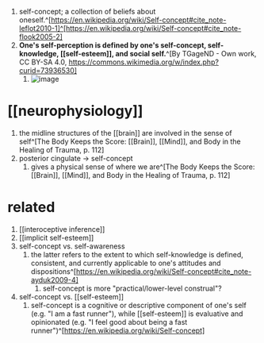 1. self-concept; a collection of beliefs about oneself.^[https://en.wikipedia.org/wiki/Self-concept#cite_note-leflot2010-1]^[https://en.wikipedia.org/wiki/Self-concept#cite_note-flook2005-2]
2. **One's self-perception is defined by one's self-concept, self-knowledge, [[self-esteem]], and social self.**^[By TGageND - Own work, CC BY-SA 4.0, https://commons.wikimedia.org/w/index.php?curid=73936530]
	1. ![image](https://upload.wikimedia.org/wikipedia/commons/thumb/0/06/The_constituent_on_one%27s_self.png/480px-The_constituent_on_one%27s_self.png)

# [[neurophysiology]]
1. the midline structures of the [[brain]] are involved in the sense of self^[The Body Keeps the Score: [[Brain]], [[Mind]], and Body in the Healing of Trauma, p. 112]
2. posterior cingulate → self-concept
	1. gives a physical sense of where we are^[The Body Keeps the Score: [[Brain]], [[Mind]], and Body in the Healing of Trauma, p. 112]

# related
1. [[interoceptive inference]]
2. [[implicit self-esteem]]
3. self-concept vs. self-awareness
	1. the latter refers to the extent to which self-knowledge is defined, consistent, and currently applicable to one's attitudes and dispositions^[https://en.wikipedia.org/wiki/Self-concept#cite_note-ayduk2009-4]
		1. self-concept is more "practical/lower-level construal"?
4. self-concept vs. [[self-esteem]]
	1. self-concept is a cognitive or descriptive component of one's self (e.g. "I am a fast runner"), while [[self-esteem]] is evaluative and opinionated (e.g. "I feel good about being a fast runner")^[https://en.wikipedia.org/wiki/Self-concept]